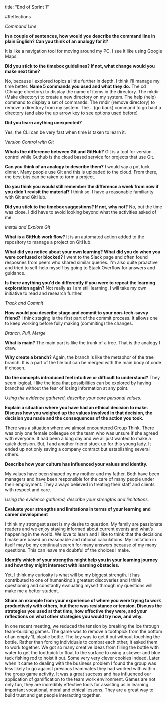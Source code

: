 title: "End of Sprint 1"

#Reflections 

*Command Line*

**In a couple of sentences, how would you describe the command line in plain English? Can you think of an analogy for it?**

It is like a navigation tool for moving around my PC. I see it like using Google Maps.

**Did you stick to the timebox guidelines? If not, what change would you make next time?**

No, because I explored topics a little further in depth. I think I'll manage my time better.
**Name 5 commands you used and what they do.**
The cd (Chnage directory) to display the name of items in the directory.
The mkdir (Make directory) to create a new directory on my system.
The help (help) command to display a set of commands.
The rmdir (remove directory) to remove a directory from my system.
The .. (go back) command to go bact a directory (and also the up arrow key to see options used before)

**Did you learn anything unexpected?**

Yes, the CLI can be very fast when time is taken to learn it.


*Version Control with Git* 

**Whats the difference between Git and GitHub?**
Git is a tool for version control while Guthub is the cloud based service for projects that use Git.

**Can you think of an analogy to describe them?**
I would say a pot luck dinner. Many people use Git and this is uploaded to the cloud. From there, the best bits can be taken to form a project.

**Do you think you would still remember the difference a week from now if you didn't revisit the material?** 
I think so. I have a reasonable familiarity with Git and GitHub.

**Did you stick to the timebox suggestions? If not, why not?**
No, but the time was close. I did have to avoid looking beyond what the activities asked of me. 

*Install and Explore Git*

**What is a GitHub work flow?**
It is an automated action added to the repository to manage a project on GitHub.

**What did you notice about your own learning? What did you do when you were confused or blocked?**
I went to the Slack page and often found resposnes from peers who shared similar queries. I'm also quite proactive and tried to self-help myself by going to Stack Overflow for answers and guidance.

**Is there anything you'd do differently if you were to repeat the learning exploration again?**
Not really as I am still learning. I will take my own initiative to read and research further. 

*Track and Commit*

**How would you describe stage and commit to your non-tech-savvy friend?**
I think staging is the first part of the commit process. It allows one to keep working before fully making (commiting) the changes. 

*Branch, Pull, Merge*

**What is main?**
The main part is like the trunk of a tree. That is the analogy I draw.

**Why create a branch?**
Again, the branch is like the metaphor of the tree branch. It is a part of the file but can be merged with the main body of code if chosen.

**Do the concepts introduced feel intuitive or difficult to understand?**
They seem logical. I like the idea that possibilities can be explored by having branches without the fear of losing information at any point. 

*Using the evidence gathered, describe your core personal values.*

**Explain a situation where you have had an ethical decision to make. Discuss how you weighed up the values involved in that decision, the decision you made and the consequences of the action you took.**

There was a situation where we almost encountered Group Think. There was only one female colleague on the team who was unsure if she agreed with everyone. It had been a long day and we all just wanted to make a quick decision. But, I and another friend stuck up for this young lady. It ended up not only saving a company contract but establishing several others. 

**Describe how your culture has influenced your values and identity.**

My values have been shaped by my mother and my father. Both have been managers and have been responsible for the care of many people under their employment. They always believed in treating their staff and clients with respect and care. 

*Using the evidence gathered, describe your strengths and limitations.*

**Evaluate your strengths and limitations in terms of your learning and career development**

I think my strongest asset is my desire to question. My family are passionate readers and we enjoy staying informed about current events and what’s happening in the world. We love to learn and I like to think that the decisions I make are based on reasonable and rational calculations. My limitation in itself may be my continual search for many answers because of my many questions. This can leave me doubtful of the choices I make. 

**Identify which of your strengths might help you in your learning journey and how they might intersect with learning obstacles.**

Yet, I think my curiosity is what will be my biggest strength. It has contributed to one of humankind’s greatest discoveries and I think questioning and constantly evaluating myself through my questions will make me a better student. 

**Share an example from your experience of where you were trying to work productively with others, but there was resistance or tension. Discuss the strategies you used at that time, how effective they were, and your reflections on what other strategies you would try now, and why.**

In one recent meeting, we reduced the tension by breaking the ice through team-building games. The game was to remove a toothpick from the bottom of an empty 1L plastic bottle. The key was to get it out without touching the bottle. Rather than forcing individuals to combat each other, it asked them to work together. We got so many creative ideas from filling the bottle with water to get the toothpick to float to the surface to using a skewer and blue tack fishing rod to hoist it out. Some very very clever cookies indeed. Later when it came to dealing with the business problem I found the group was less likely to go against previous teammates they had worked with within the group game activity. It was a great success and has influenced our application of gamification to the team work environment. Games are not only fun, they are incredibly effective tools for assisting us in learning important vocational, moral and ethical lessons. They are a great way to build trust and get people interacting together. 